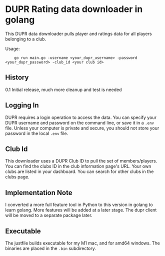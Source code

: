 # DUPR Rating data downloader in golang

This DUPR data downloader pulls player and ratings data for all players belonging
to a club.

Usage:

```
    go run main.go -username <your_dupr_username> -password <your_dupr_password> -club_id <your club id>
```

## History

0.1 Initial release, much more cleanup and test is needed

## Logging In

DUPR requires a login operation to access the data. You can specify your
DUPR username and password on the command line, or save it in a `.env` file.
Unless your computer is private and secure, you should not store your password
in the local `.env` file.

## Club Id

This downloader uses a DUPR Club ID to pull the set of members/players.
You can find the clubs ID in the club information page's URL.
Your own clubs are listed in your dashboard. You can search for other clubs in the clubs page.

## Implementation Note

I converted a more full feature tool in Python to this version in golang to learn golang.
More features will be added at a later stage. The dupr client will be moved to a
separate package later.

## Executable

The justfile builds executable for my M1 mac, and for amd64 windows. The binaries
are placed in the `.bin` subdirectory.


